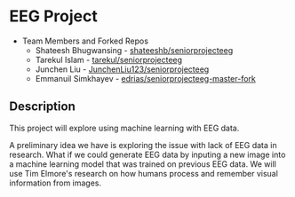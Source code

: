 # EEG Project
* Team Members and Forked Repos
  * Shateesh Bhugwansing - [shateeshb/seniorprojecteeg](https://github.com/shateeshb/seniorprojecteeg)  
  * Tarekul Islam - [tarekul/seniorprojecteeg](https://github.com/tarekul/seniorprojecteeg)
  * Junchen Liu - [JunchenLiu123/seniorprojecteeg](https://github.com/JunchenLiu123/seniorprojecteeg)
  * Emmanuil Simkhayev - [edrias/seniorprojecteeg-master-fork](https://github.com/edrias/seniorprojecteeg-master-fork)
  
## Description
This project will explore using machine learning with EEG data. 

A preliminary idea we have is exploring the issue with lack of EEG data in research. What if we could
generate EEG data by inputing a new image into a machine learning model that was trained on previous EEG data. 
We will use Tim Elmore's research on how humans process and remember visual information from images.

 
